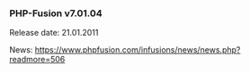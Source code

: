 ### PHP-Fusion v7.01.04
Release date: 21.01.2011

News: https://www.phpfusion.com/infusions/news/news.php?readmore=506
